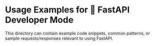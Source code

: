 # Usage Examples for 🚀 FastAPI Developer Mode

This directory can contain example code snippets, common patterns, or sample requests/responses relevant to using FastAPI.